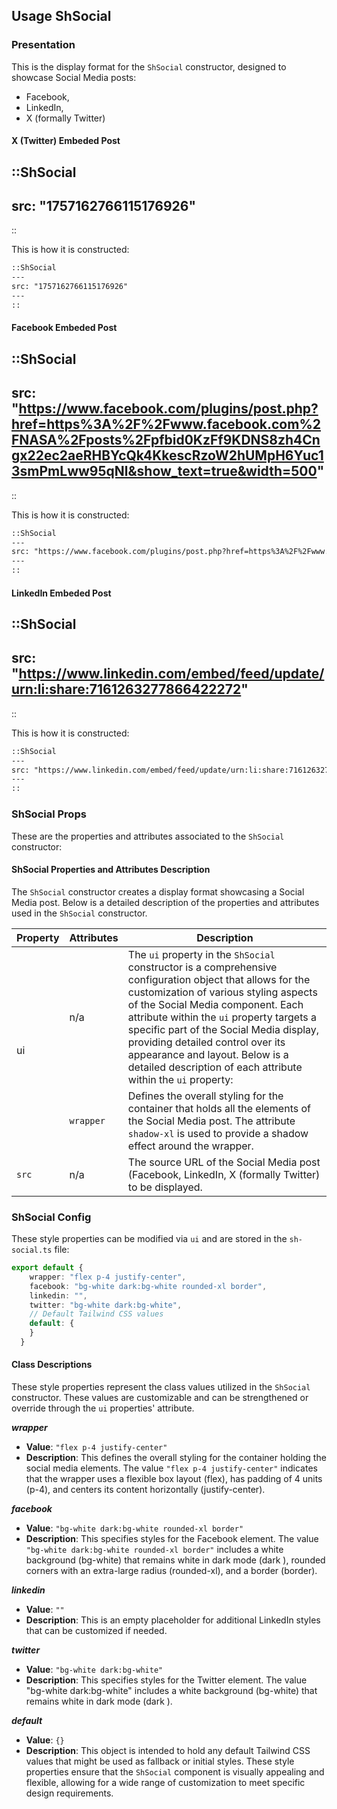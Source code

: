 ## Usage ShSocial
### Presentation
This is the display format for the `ShSocial` constructor, designed to showcase Social Media posts:
* Facebook,
* LinkedIn,
* X (formally Twitter)

#### X (Twitter) Embeded Post

::ShSocial
---
src: "1757162766115176926"
---
::

This is how it is constructed:

```md
::ShSocial
---
src: "1757162766115176926"
---
::
```

#### Facebook Embeded Post

::ShSocial
---
src: "https://www.facebook.com/plugins/post.php?href=https%3A%2F%2Fwww.facebook.com%2FNASA%2Fposts%2Fpfbid0KzFf9KDNS8zh4Cngx22ec2aeRHBYcQk4KkescRzoW2hUMpH6Yuc13smPmLww95qNl&show_text=true&width=500"
---
::

This is how it is constructed:

```md
::ShSocial
---
src: "https://www.facebook.com/plugins/post.php?href=https%3A%2F%2Fwww.facebook.com%2FNASA%2Fposts%2Fpfbid0KzFf9KDNS8zh4Cngx22ec2aeRHBYcQk4KkescRzoW2hUMpH6Yuc13smPmLww95qNl&show_text=true&width=500"
---
::
```

#### LinkedIn Embeded Post

::ShSocial
---
src: "https://www.linkedin.com/embed/feed/update/urn:li:share:7161263277866422272"
---
::

This is how it is constructed:

```md
::ShSocial
---
src: "https://www.linkedin.com/embed/feed/update/urn:li:share:7161263277866422272"
---
::
```
### ShSocial Props
These are the properties and attributes associated to the `ShSocial` constructor:

#### ShSocial Properties and Attributes Description
The `ShSocial` constructor creates a display format showcasing a Social Media post.  Below is a detailed description of the properties and attributes used in the `ShSocial` constructor.

<table>
  <thead>
    <tr>
      <th>Property</th>
      <th>Attributes</th>
      <th>Description</th>
    </tr>
  </thead>
  <tbody>
    <tr>
      <td rowspan="2">ui</td>
      <td>n/a</td>
      <td>The <code>ui</code> property in the <code>ShSocial</code> constructor is a comprehensive configuration object that allows for the customization of various styling aspects of the Social Media component. Each attribute within the <code>ui</code> property targets a specific part of the Social Media display, providing detailed control over its appearance and layout. Below is a detailed description of each attribute within the <code>ui</code> property:</td>
    </tr>
    <tr>
      <td><code>wrapper</code></td>
      <td>Defines the overall styling for the container that holds all the elements of the Social Media post. The attribute <code>shadow-xl</code> is used to provide a shadow effect around the wrapper.</td>
    </tr>
    <tr>
      <td><code>src</code></td>
      <td>n/a</td>
      <td>The source URL of the Social Media post (Facebook, LinkedIn, X (formally Twitter) to be displayed.</td>
    </tr>
  </tbody>
</table>

### ShSocial Config
These style properties can be modified via `ui` and are stored in the `sh-social.ts` file:


```ts
export default {
    wrapper: "flex p-4 justify-center",
    facebook: "bg-white dark:bg-white rounded-xl border",
    linkedin: "",
    twitter: "bg-white dark:bg-white",
    // Default Tailwind CSS values
    default: {
    }
  }
```
#### Class Descriptions
These style properties represent the class values utilized in the `ShSocial` constructor. These values are customizable and can be strengthened or override through the `ui` properties' attribute. 


_**wrapper**_

* **Value**: `"flex p-4 justify-center"`
* **Description**: This defines the overall styling for the container holding the social media elements. The value `"flex p-4 justify-center"` indicates that the wrapper uses a flexible box layout (flex), has padding of 4 units (p-4), and centers its content horizontally (justify-center).

_**facebook**_

* **Value**: `"bg-white dark:bg-white rounded-xl border"`
* **Description**: This specifies styles for the Facebook element. The value `"bg-white dark:bg-white rounded-xl border"` includes a white background (bg-white) that remains white in dark mode (dark
), rounded corners with an extra-large radius (rounded-xl), and a border (border).

_**linkedin**_

* **Value**: `""`
* **Description**: This is an empty placeholder for additional LinkedIn styles that can be customized if needed.

_**twitter**_

* **Value**: `"bg-white dark:bg-white"`
* **Description**: This specifies styles for the Twitter element. The value "bg-white dark:bg-white" includes a white background (bg-white) that remains white in dark mode (dark
).

_**default**_

* **Value**: `{}`
* **Description**: This object is intended to hold any default Tailwind CSS values that might be used as fallback or initial styles.
These style properties ensure that the `ShSocial` component is visually appealing and flexible, allowing for a wide range of customization to meet specific design requirements.